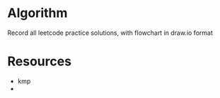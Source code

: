 # Algorithm
Record all leetcode practice solutions, with flowchart in draw.io format
# Resources
- kmp
- 
